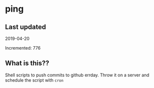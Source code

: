 # ping

## Last updated
2019-04-20

Incremented: 776

## What is this??
Shell scripts to push commits to github errday. Throw it on a server and schedule the script with `cron`
